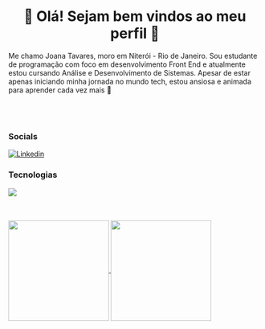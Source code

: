 <h1 align="center"> 💜 Olá! Sejam bem vindos ao meu perfil 💜 </h1>

<p align="left"> Me chamo Joana Tavares, moro em Niterói - Rio de Janeiro. 
Sou estudante de programação com foco em desenvolvimento Front End e atualmente estou cursando Análise e Desenvolvimento de Sistemas.
Apesar de estar apenas iniciando minha jornada no mundo tech, estou ansiosa e animada para aprender cada vez mais 🚀

<br>
<br>
<br>
<br>
<h3 align="left"> Socials </h3>

[![Linkedin](https://img.shields.io/badge/-LINKEDIN-blue?style=flat-square&logo=Linkedin&logoColor=white&link=https://www.linkedin.com/in/joana-tavares-dev/)](https://www.linkedin.com/in/joana-tavares-dev/)
<br>

<h3 align="left"> Tecnologias </h3>
<p align="left">
  <a href="https://skillicons.dev">
    <img src="https://skillicons.dev/icons?i=js,html,css,vscode,codepen,github" />
  </a>
</p>
<br>
<br>



<a href="https://github.com/JoanaTav/github-readme-stats">
  <img height=200 align="center" src="https://github-readme-stats.vercel.app/api?username=JoanaTav&layout=compact&theme=ambient_gradient" />
</a>
<a href="https://github.com/JoanaTav/convoychat">
  <img height=200 align="center" src="https://github-readme-stats.vercel.app/api/top-langs?username=JoanaTav&layout=compact&theme=ambient_gradient&langs_count=8&card_width=320" />
</a>



